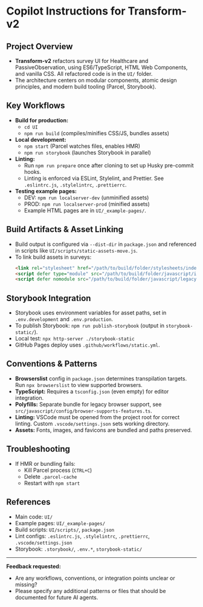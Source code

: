 # Copilot Instructions for Transform-v2

## Project Overview
- **Transform-v2** refactors survey UI for Healthcare and PassiveObservation, using ES6/TypeScript, HTML Web Components, and vanilla CSS. All refactored code is in the `UI/` folder.
- The architecture centers on modular components, atomic design principles, and modern build tooling (Parcel, Storybook).

## Key Workflows
- **Build for production:**
  - `cd UI`
  - `npm run build` (compiles/minifies CSS/JS, bundles assets)
- **Local development:**
  - `npm start` (Parcel watches files, enables HMR)
  - `npm run storybook` (launches Storybook in parallel)
- **Linting:**
  - Run `npm run prepare` once after cloning to set up Husky pre-commit hooks.
  - Linting is enforced via ESLint, Stylelint, and Prettier. See `.eslintrc.js`, `.stylelintrc`, `.prettierrc`.
- **Testing example pages:**
  - DEV: `npm run localserver-dev` (unminified assets)
  - PROD: `npm run localserver-prod` (minified assets)
  - Example HTML pages are in `UI/_example-pages/`.

## Build Artifacts & Asset Linking
- Build output is configured via `--dist-dir` in `package.json` and referenced in scripts like `UI/scripts/static-assets-move.js`.
- To link build assets in surveys:
  ```html
  <link rel="stylesheet" href="/path/to/build/folder/stylesheets/index.css">
  <script defer type="module" src="/path/to/build/folder/javascript/index.js"></script>
  <script defer nomodule src="/path/to/build/folder/javascript/legacy.js"></script>
  ```

## Storybook Integration
- Storybook uses environment variables for asset paths, set in `.env.development` and `.env.production`.
- To publish Storybook: `npm run publish-storybook` (output in `storybook-static/`).
- Local test: `npx http-server ./storybook-static`
- GitHub Pages deploy uses `.github/workflows/static.yml`.

## Conventions & Patterns
- **Browserslist** config in `package.json` determines transpilation targets. Run `npx browserslist` to view supported browsers.
- **TypeScript:** Requires a `tsconfig.json` (even empty) for editor integration.
- **Polyfills:** Separate bundle for legacy browser support, see `src/javascript/config/browser-supports-features.ts`.
- **Linting:** VSCode must be opened from the project root for correct linting. Custom `.vscode/settings.json` sets working directory.
- **Assets:** Fonts, images, and favicons are bundled and paths preserved.

## Troubleshooting
- If HMR or bundling fails:
  - Kill Parcel process (`CTRL+C`)
  - Delete `.parcel-cache`
  - Restart with `npm start`

## References
- Main code: `UI/`
- Example pages: `UI/_example-pages/`
- Build scripts: `UI/scripts/`, `package.json`
- Lint configs: `.eslintrc.js`, `.stylelintrc`, `.prettierrc`, `.vscode/settings.json`
- Storybook: `.storybook/`, `.env.*`, `storybook-static/`

---

**Feedback requested:**
- Are any workflows, conventions, or integration points unclear or missing?
- Please specify any additional patterns or files that should be documented for future AI agents.
